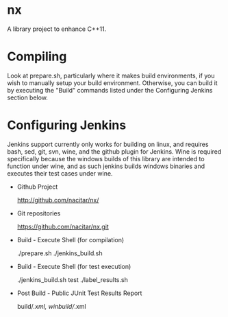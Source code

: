 nx
==

A library project to enhance C++11.


Compiling
=========

Look at prepare.sh, particularly where it makes build environments, if you wish
to manually setup your build environment.  Otherwise, you can build it by
executing the "Build" commands listed under the Configuring Jenkins section
below.

Configuring Jenkins
===================
Jenkins support currently only works for building on linux, and requires bash,
sed, git, svn, wine, and the github plugin for Jenkins.  Wine is required
specifically because the windows builds of this library are intended to
function under wine, and as such jenkins builds windows binaries and executes
their test cases under wine.

- Github Project

    http://github.com/nacitar/nx/

- Git repositories

    https://github.com/nacitar/nx.git

- Build - Execute Shell (for compilation)

    ./prepare.sh
    ./jenkins_build.sh

- Build - Execute Shell (for test execution)

    ./jenkins_build.sh test
    ./label_results.sh

- Post Build - Public JUnit Test Results Report

    build/*.xml, winbuild/*.xml


